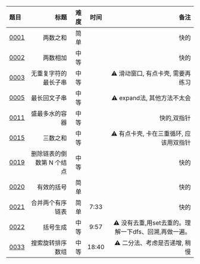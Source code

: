 | 题目           |             标题 | 难度 |  时间   |                               备注 |
|:-------------|---------------:|---:|:-----:|---------------------------------:|
| [0001][0001] |           两数之和 | 简单 |       |                               快的 |
| [0002][0002] |           两数相加 | 中等 |       |                               快的 |
| [0003][0003] |     无重复字符的最长子串 | 中等 |       |          ⚠️    滑动窗口, 有点卡壳, 需要再练习 |
| [0005][0005] |         最长回文子串 | 中等 |       |           ⚠️    expand法, 其他方法不太会 |
| [0011][0011] |        盛最多水的容器 | 中等 |       |                           快的,双指针 |
| [0015][0015] |           三数之和 | 中等 |       |          ⚠️ 有点卡壳, 卡在三重循环, 应该用双指针 |
| [0019][0019] | 删除链表的倒数第 N 个结点 | 中等 |       |                               快的 |
| [0020][0020] |          有效的括号 | 简单 |       |                               快的 |
| [0021][0021] |          合并两个有序链表 | 简单 | 7:33  |                               快的 |
| [0022][0022] |          括号生成 | 中等 | 9:57  | ⚠️ 没有去重,用set去重的。理解一下dfs、回溯,再做一遍。 |
| [0033][0033] |          搜索旋转排序数组 | 中等 | 18:40 |                ⚠️ 二分法、考虑是否递增, 稍慢 |

[0001]: https://leetcode.cn/problems/two-sum/description/?envType=featured-list&envId=Fw9n57OM?envType=featured-list&envId=Fw9n57OM

[0002]: https://leetcode.cn/problems/add-two-numbers/description/?envType=featured-list&envId=Fw9n57OM?envType=featured-list&envId=Fw9n57OM

[0003]: https://leetcode.cn/problems/longest-substring-without-repeating-characters/description/?envType=featured-list&envId=Fw9n57OM?envType=featured-list&envId=Fw9n57OM

[0005]: https://leetcode.cn/problems/longest-palindromic-substring/description/?envType=featured-list&envId=Fw9n57OM?envType=featured-list&envId=Fw9n57OM

[0011]: https://leetcode.cn/problems/container-with-most-water/description/?envType=featured-list&envId=Fw9n57OM?envType=featured-list&envId=Fw9n57OM

[0015]: https://leetcode.cn/problems/3sum/description/?envType=featured-list&envId=Fw9n57OM?envType=featured-list&envId=Fw9n57OM

[0019]: https://leetcode.cn/problems/remove-nth-node-from-end-of-list/description/?envType=featured-list&envId=Fw9n57OM?envType=featured-list&envId=Fw9n57OM

[0020]: https://leetcode.cn/problems/valid-parentheses/description/?envType=featured-list&envId=Fw9n57OM?envType=featured-list&envId=Fw9n57OM

[0021]: https://leetcode.cn/problems/merge-two-sorted-lists/description/?envType=featured-list&envId=Fw9n57OM?envType=featured-list&envId=Fw9n57OM

[0022]: https://leetcode.cn/problems/generate-parentheses/description/?envType=featured-list&envId=Fw9n57OM?envType=featured-list&envId=Fw9n57OM

[0033]: https://leetcode.cn/problems/search-in-rotated-sorted-array/description/?envType=featured-list&envId=Fw9n57OM?envType=featured-list&envId=Fw9n57OM

[0034]: https://leetcode.cn/problems/find-first-and-last-position-of-element-in-sorted-array/description/?envType=featured-list&envId=Fw9n57OM?envType=featured-list&envId=Fw9n57OM

[0039]: https://leetcode.cn/problems/combination-sum/description/?envType=featured-list&envId=Fw9n57OM?envType=featured-list&envId=Fw9n57OM

[0042]: https://leetcode.cn/problems/trapping-rain-water/?envType=featured-list&envId=Fw9n57OM%3FenvType%3Dfeatured-list&envId=Fw9n57OM

[0048]: https://leetcode.cn/problems/rotate-image/description/?envType=featured-list&envId=Fw9n57OM?envType=featured-list&envId=Fw9n57OM

[0053]:
[0055]:

[0056]:
[0062]:

[0064]:
[0070]:

[0072]:
[0075]:

[0078]:
[0094]:

[0096]:
[0098]:

[0101]:
[0102]:

[0103]:
[0104]:

[0105]:
[0106]:

[0109]:
[0111]:

[0114]:
[0121]:

[0122]:
[0124]:

[0128]:
[0129]:

[0136]:
[0141]:

[0142]:
[0146]:

[0148]:
[0152]:

[0155]:
[0160]:

[0169]:
[0189]:

[0200]:
[0206]:

[0209]:
[0215]:

[0225]:
[0226]:

[0234]:
[0236]:

[0238]:
[0283]:

[0287]:
[0297]:

[0300]:
[0328]:

[0331]:
[0448]:

[0482]:
[0543]:

[0617]:
[0646]:

[0647]:
[0695]:

[0889]:
[1028]:

[1115]:
[LCR115]:


